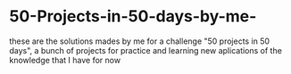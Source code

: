 # 50-Projects-in-50-days-by-me-
these are the solutions mades by me for a challenge "50 projects in 50 days", a bunch of projects for practice and learning new aplications of the knowledge that I have for now 
